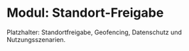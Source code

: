 # Modul: Standort-Freigabe

Platzhalter: Standortfreigabe, Geofencing, Datenschutz und Nutzungsszenarien.
